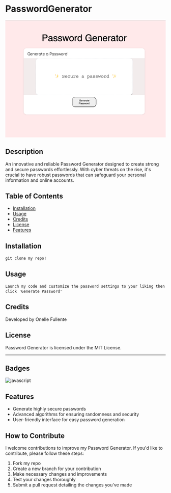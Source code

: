 # PasswordGenerator

<!-- ```md
![alt text](./assets/images/PasswordGenerator.png)
``` -->
<img src='./assets/images/PasswordGenerator.png' alt='Screenshot'>

## Description

An innovative and reliable Password Generator designed to create strong and secure passwords effortlessly.
With cyber threats on the rise, it's crucial to have robust passwords that can safeguard your personal information and online accounts.

## Table of Contents

- [Installation](#installation)
- [Usage](#Usage)
- [Credits](#Credits)
- [License](#License)
- [Features](#Features)

## Installation

```
git clone my repo!
```

## Usage

``` 
Launch my code and customize the password settings to your liking then click 'Generate Password'
```

## Credits

Developed by Onelle Fullente

## License

Password Generator is licensed under the MIT License. 

---

## Badges

![javascript](https://img.shields.io/badge/JavaScript-323330?style=for-the-badge&logo=javascript&logoColor=F7DF1E)

## Features

- Generate highly secure passwords
- Advanced algorithms for ensuring randomness and security
- User-friendly interface for easy password generation

## How to Contribute

I welcome contributions to improve my Password Generator. If you'd like to contribute, please follow these steps:

1. Fork my repo
2. Create a new branch for your contribution
3. Make necessary changes and improvements
4. Test your changes thoroughly
5. Submit a pull request detailing the changes you've made
